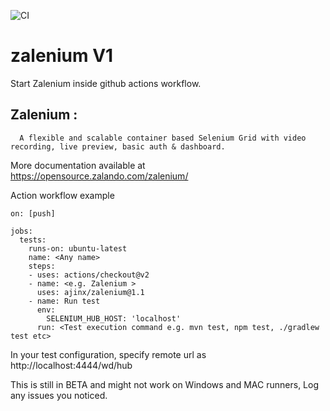 ![CI](https://github.com/ajinx/zalenium/workflows/CI/badge.svg)

# zalenium V1
Start Zalenium inside github actions workflow.

## Zalenium :
      A flexible and scalable container based Selenium Grid with video recording, live preview, basic auth & dashboard.
      
More documentation available at
      https://opensource.zalando.com/zalenium/
      

Action workflow example
```
on: [push]

jobs:
  tests:
    runs-on: ubuntu-latest
    name: <Any name> 
    steps:
    - uses: actions/checkout@v2
    - name: <e.g. Zalenium >
      uses: ajinx/zalenium@1.1
    - name: Run test
      env:
        SELENIUM_HUB_HOST: 'localhost'
      run: <Test execution command e.g. mvn test, npm test, ./gradlew test etc> 
 ```
In your test configuration, specify remote url as http://localhost:4444/wd/hub

This is still in BETA and might not work on Windows and MAC runners, Log any issues you noticed.


